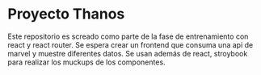 # Proyecto Thanos
Este repositorio es screado como parte de la fase de entrenamiento con react y react router. 
Se espera crear un frontend que consuma una api de marvel y muestre diferentes datos. Se usan además de react, stroybook para realizar los muckups de los componentes.
